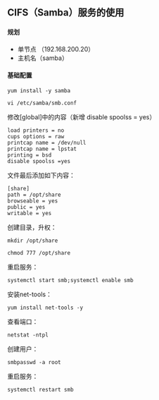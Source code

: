 ## CIFS（Samba）服务的使用
<!-- more -->
#### 规划

- 单节点 （192.168.200.20）
- 主机名（samba）

#### 基础配置

```
yum install -y samba
```

```
vi /etc/samba/smb.conf
```

修改[global]中的内容（新增 disable spoolss = yes）

```
load printers = no
cups options = raw
printcap name = /dev/null
printcap name = lpstat
printing = bsd
disable spoolss =yes
```

文件最后添加如下内容：

```
[share]
path = /opt/share
browseable = yes
public = yes
writable = yes
```

创建目录，升权：

```
mkdir /opt/share
```

```
chmod 777 /opt/share
```

重启服务：

```
systemctl start smb;systemctl enable smb
```

安装net-tools：

```
yum install net-tools -y
```

查看端口：

```
netstat -ntpl
```

创建用户：

```
smbpasswd -a root
```

重启服务：

```
systemctl restart smb
```



